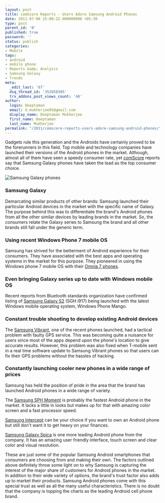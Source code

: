 ```yaml
---
layout: post
title: comScore Reports - Users Adore Samsung Android Phones
date: 2011-07-08 15:00:22.000000000 +05:30
type: post
parent_id: '0'
published: true
password: ''
status: publish
categories:
- Mobile
tags:
- android
- mobile phone
- Reports &amp; Analysis
- Samsung Galaxy
- Trends
meta:
  _edit_last: '67'
  dsq_thread_id: '352858305'
  trx_addons_post_views_count: '48'
author:
  login: Deeptaman
  email: d.mukherjee05@gmail.com
  display_name: Deeptaman Mukherjee
  first_name: Deeptaman
  last_name: Mukherjee
permalink: "/2011/comscore-reports-users-adore-samsung-android-phones/"
---
```

<p>Gadgets rule this generation and the Androids have certainly proved to be the forerunners in this field. Top mobile and technology companies have launched their versions of the Android phones in the market. Although, almost all of them have seen a speedy consumer rate, yet <a href="http://www.comscore.com/">comScore</a> reports say that Samsung Galaxy phones have taken the lead as the top consumer choice.</p>
<p><!--more--></p>
<p><img src="{{ site.baseurl }}/assets/2011/07/samsung-galaxy-i7500.jpg" alt="Samsung Galaxy phones" class="alignright" /></p>
<h3>Samsung Galaxy</h3>
<p>Demarcating similar products of other brands: Samsung launched their particular Android devices in the market with the specific name of Galaxy. The purpose behind this was to differentiate the brand's Android phones from all the other similar devices by leading brands in the market. So, the consumers relate the Galaxy series to Samsung the brand and all other brands still fall under the generic term.</p>
<h3>Using recent Windows Phone 7 mobile OS</h3>
<p>Samsung has strived for the betterment of Android experience for their consumers. They have associated with the best apps and operating systems in the market for this purpose. They pioneered in using the Windows phone 7 mobile OS with their <a href="http://www.samsung.com/global/microsite/omnia7/">Omnia 7 phones</a>.</p>
<h3>Even bringing Galaxy series up to date with Windows mobile OS</h3>
<p>Recent reports from Bluetooth standards organization have confirmed listing of <a href="http://www.samsung.com/in/galaxys2/?&amp;cid=in_ppc_hhp_google_GalaxyS2_Galaxy_S_II_Samsung_Galaxy_S2_2505">Samsung Galaxy S2</a> (SGH i917) being launched with the latest Windows mobile operating system, Windows Phone Mango. </p>
<h3>Constant trouble shooting to develop existing Android devices</h3>
<p>The <a href="http://www.samsung.com/us/mobile/cell-phones/SGH-T959ZKATMB">Samsung Vibrant</a>, one of the recent phones launched, had a tactical problem with faulty GPS service. This was becoming quite a nuisance for users since most of the apps depend upon the phone's location to give accurate results. However, this problem was also fixed when T-mobile sent in a real time software update to Samsung Vibrant phones so that users can fix their GPS problems without the hassles of hacking.</p>
<h3>Constantly launching cooler new phones in a wide range of prices</h3>
<p>Samsung has held the position of pride in the area that the brand has launched Android phones in a wide range of variety. </p>
<p>The <a href="http://www.samsung.com/us/mobile/cell-phones/SPH-M900ZKASPR">Samsung SPH Moment</a> is probably the fastest Android phone in the market. It lacks a little in looks but makes up for that with amazing color screen and a fast processor speed. </p>
<p><a href="http://www.samsung.com/us/mobile/cell-phones/SPH-M910ZKASPR">Samsung Intercept</a> can be your choice if you want to own an Android phone but still don't want it to get heavy on your finances.</p>
<p><a href="www.gsmarena.com/samsung_i5700_galaxy_spica-2965.php ">Samsung Galaxy Spica</a> is one more leading Android phone from the company. It has an amazing user friendly interface, touch screen and clear color and visual resolution.</p>
<p>These are just some of the popular Samsung Android smartphones that consumers are choosing from and making their own. The factors outlined above definitely throw some light on to why Samsung is capturing the interest of the major share of customers for Android phones in the market. In addition to their wide variety of options, the brand's trust factor also adds up to market their products. Samsung Android phones come with this special trust as well as all the many useful characteristics. There is no doubt that the company is topping the charts as the leading Android cell phone brand.</p>
